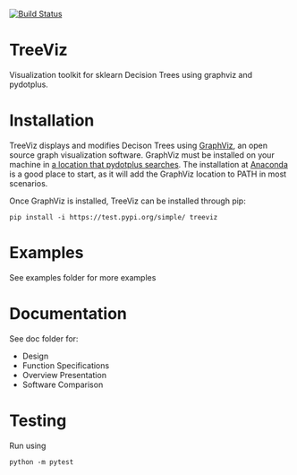 [![Build Status](https://app.travis-ci.com/CaseCal/TreeViz.svg?branch=main)](https://app.travis-ci.com/CaseCal/TreeViz)

# TreeViz

Visualization toolkit for sklearn Decision Trees using graphviz and pydotplus.

# Installation

TreeViz displays and modifies Decison Trees using [GraphViz](https://www.graphviz.org/), an open source graph visualization software. GraphViz must be installed on your machine in [a location that pydotplus searches](https://pydotplus.readthedocs.io/reference.html#pydotplus.graphviz.find_graphviz). The installation at [Anaconda](https://anaconda.org/anaconda/graphviz#:~:text=anaconda%20%2F%20packages%20%2F%20graphviz%201,Open%20Source%20graph%20visualization%20software.) is a good place to start, as it will add the GraphViz location to PATH in most scenarios.

Once GraphViz is installed, TreeViz can be installed through pip:

```
pip install -i https://test.pypi.org/simple/ treeviz
```

# Examples

See examples folder for more examples

# Documentation

See doc folder for:

- Design
- Function Specifications
- Overview Presentation
- Software Comparison

# Testing

Run using

```
python -m pytest
```
